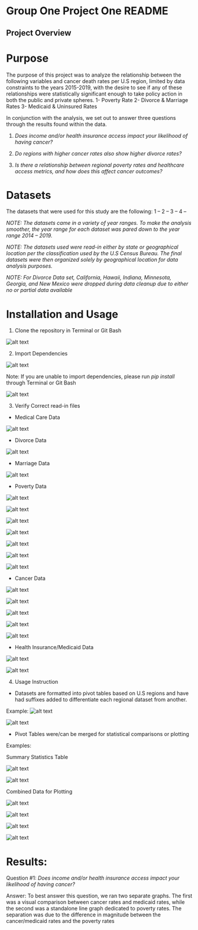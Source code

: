 # Group One Project One README 

## Project Overview 

# Purpose

The purpose of this project was to analyze the relationship between the 
following variables and cancer death rates per U.S region, limited by data 
constraints to the years 2015-2019, with the desire to see if any of these 
relationships were statistically significant enough to take policy action 
in both the public and private spheres. 
1-	Poverty Rate
2-	Divorce & Marriage Rates
3-	Medicaid & Uninsured Rates 


In conjunction with the analysis, we set out to answer three questions through 
the results found within the data. 
1)	*Does income and/or health insurance access impact your likelihood of having cancer?*

2)	*Do regions with higher cancer rates also show higher divorce rates?*

3)	*Is there a relationship  between regional poverty rates and healthcare* 
    *access metrics, and how does this affect cancer outcomes?*

# Datasets 

The datasets that were used for this study are the following: 
1	– 
2	– 
3	– 
4	– 

*NOTE: The datasets came in a variety of year ranges. To make the analysis* 
*smoother, the year range for each dataset was pared down to the year range 2014 – 2019.* 

*NOTE: The datasets used were read-in either by state or geographical location* 
*per the classification used by the U.S Census Bureau. The final datasets were* 
*then organized solely by geographical location for data analysis purposes.*

*NOTE: For Divorce Data set, California, Hawaii, Indiana, Minnesota, Georgia,*
*and New Mexico were dropped during data cleanup due to either no or partial*
*data available* 


# Installation and Usage 

1) Clone the repository in Terminal or Git Bash

![alt text](<Images/git clone example README.png>)

2) Import Dependencies 

![alt text](<Images/Install Dependencies ReadME.png>)

Note: If you are unable to import dependencies, please run *pip install* through
Terminal or Git Bash 

![alt text](<Images/pip install ReadME.png>)

3) Verify Correct read-in files 

- Medical Care Data 

![alt text](<Images/geographic_data read-in ReadMe.png>)

- Divorce Data 

![alt text](<Images/divorce_data read in ReadME.png>)

- Marriage Data 

![alt text](<Images/marriage_data read-in ReadME.png>)


- Poverty Data 

![alt text](<Images/poverty_2015 data read in ReadME.png>)

![alt text](<Images/poverty_2016 data read in ReadME.png>)

![alt text](<Images/poverty_2017 data read in ReadME.png>)

![alt text](<Images/poverty_2018 data read in ReadME.png>)

![alt text](<Images/poverty_2019 data read in ReadME.png>)

![alt text](<Images/poverty_2020 data read in ReadME.png>)

![alt text](<Images/poverty_2022 data read in ReadME.png>)


- Cancer Data 

![alt text](<Images/cancer_2015 data read in ReadME.png>)

![alt text](<Images/cancer_2016 data read in ReadME.png>)

![alt text](<Images/cancer_2017 data read in ReadME.png>)

![alt text](<Images/cancer_2018 data read in ReadME.png>)

![alt text](<Images/cancer_2019 data read in ReadME.png>)


- Health Insurance/Medicaid Data 

![alt text](<Images/health_insurance data read in ReadME.png>)

![alt text](<Images/health_insurance-rates data read in ReadME.png>)


4) Usage Instruction 

- Datasets are formatted into pivot tables based on U.S regions and have 
    had suffixes added to differentiate each regional dataset from another. 

Example:
![alt text](<Images/pivot_table_data_example README.png>)

![alt text](<Images/pivot_table_example ReadME.png>)

- Pivot Tables were/can be merged for statistical comparisons or plotting

Examples: 

Summary Statistics Table 

![alt text](<Images/marriage_divorce_code_example ReadME.png>)

![alt text](<Images/summary_statistics_usage data ReadME.png>)


Combined Data for Plotting 

![alt text](<Images/south_combined_data_example README.png>)

![alt text](<Images/plotting_usage_data example ReadME.png>)

![alt text](<Images/south_data_plot_code example README.png>)

![alt text](<Images/data_plot_usage_example README.png>)


# Results: 


Question #1: *Does income and/or health insurance access impact your* 
*likelihood of having cancer?*

Answer: To best answer this question, we ran two separate graphs. The first was
a visual comparison between cancer rates and medicaid rates, while the second 
was a standalone line graph dedicated to poverty rates. The separation was 
due to the difference in magnitude between the cancer/medicaid rates and 
the poverty rates 